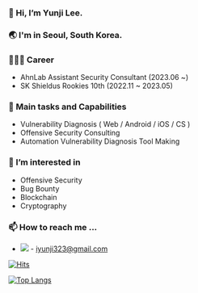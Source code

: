 ### 👋 Hi, I’m Yunji Lee.

	

### 🌏 I'm in Seoul, South Korea.



### 👩🏻‍💻 Career
- AhnLab Assistant Security Consultant (2023.06 ~)
- SK Shieldus Rookies 10th (2022.11 ~ 2023.05)



### 🐥 Main tasks and Capabilities
- Vulnerability Diagnosis ( Web / Android / iOS / CS )
- Offensive Security Consulting
- Automation Vulnerability Diagnosis Tool Making



### 👀 I’m interested in
- Offensive Security
- Bug Bounty
- Blockchain
- Cryptography



<!-- <img src="https://img.shields.io/badge/Firebase-FFCA28?style=flat-square&logo=firebase&logoColor=white"/> -->
<!-- <img src="https://img.shields.io/badge/Solidity-363636?style=flat-square&logo=Solidity&logoColor=white"/> <img src="https://img.shields.io/badge/JavaScript-F7DF1E?style=flat-square&logo=JavaScript&logoColor=black"/> -->




### 📫 How to reach me ...
- <img src="https://img.shields.io/badge/Gmail-EA4335?style=flat-square&logo=Gmail&logoColor=white"/> - iyunji323@gmail.com

[![Hits](https://hits.seeyoufarm.com/api/count/incr/badge.svg?url=https%3A%2F%2Fgithub.com%2Fyunzi125%2Fhit-counter&count_bg=%235CC8FF&title_bg=%23555555&icon=&icon_color=%23E7E7E7&title=hits&edge_flat=false)](https://hits.seeyoufarm.com)

[![Top Langs](https://github-readme-stats.vercel.app/api/top-langs/?username=yunzi125&langs_count=8)](https://github.com/yunzi125/github-readme-stats)

<!---
yunzi125/yunzi125 is a ✨ special ✨ repository because its `README.md` (this file) appears on your GitHub profile.
You can click the Preview link to take a look at your changes.
--->
